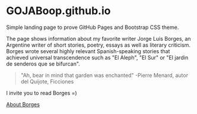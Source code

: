 # GOJABoop.github.io
Simple landing page to prove GitHub Pages and Bootstrap CSS theme.


The page shows information about my favorite writer Jorge Luis Borges, an Argentine writer of short stories, poetry, essays as well as literary criticism. 
Borges wrote several highly relevant Spanish-speaking stories that achieved universal transcendence such as "El Aleph", "El Sur" or "El jardin de senderos que se bifurcan".

> "Ah, bear in mind that garden was enchanted"
-Pierre Menard, autor del Quijote, Ficciones


I invite you to read Borges =)

[About Borges](https://gojaboop.github.io/)
